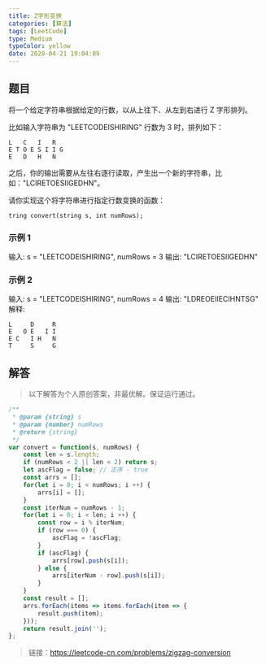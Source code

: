 ```yaml
---
title: Z字形变换
categories: [算法]
tags: [LeetCode]
type: Medium
typeColor: yellow
date: 2020-04-21 19:04:09
---
```


<!-- more -->

## 题目

将一个给定字符串根据给定的行数，以从上往下、从左到右进行 Z 字形排列。

比如输入字符串为 "LEETCODEISHIRING" 行数为 3 时，排列如下：

    L   C   I   R
    E T O E S I I G
    E   D   H   N

之后，你的输出需要从左往右逐行读取，产生出一个新的字符串，比如："LCIRETOESIIGEDHN"。

请你实现这个将字符串进行指定行数变换的函数：

    tring convert(string s, int numRows);

### 示例 1

输入: s = "LEETCODEISHIRING", numRows = 3
输出: "LCIRETOESIIGEDHN"

### 示例 2

输入: s = "LEETCODEISHIRING", numRows = 4
输出: "LDREOEIIECIHNTSG"
解释:

    L     D     R
    E   O E   I I
    E C   I H   N
    T     S     G

## 解答

> 以下解答为个人原创答案，非最优解。保证运行通过。

```js
/**
 * @param {string} s
 * @param {number} numRows
 * @return {string}
 */
var convert = function(s, numRows) {
    const len = s.length;
    if (numRows < 2 || len < 2) return s;
    let ascFlag = false; // 正序 - true
    const arrs = [];
    for(let i = 0; i < numRows; i ++) {
        arrs[i] = [];
    }
    const iterNum = numRows - 1;
    for(let i = 0; i < len; i ++) {
        const row = i % iterNum;
        if (row === 0) {
            ascFlag = !ascFlag;
        }
        if (ascFlag) {
            arrs[row].push(s[i]);
        } else {
            arrs[iterNum - row].push(s[i]);
        }
    }
    const result = [];
    arrs.forEach(items => items.forEach(item => {
        result.push(item);
    }));
    return result.join('');
};
```

> 链接：<https://leetcode-cn.com/problems/zigzag-conversion>
